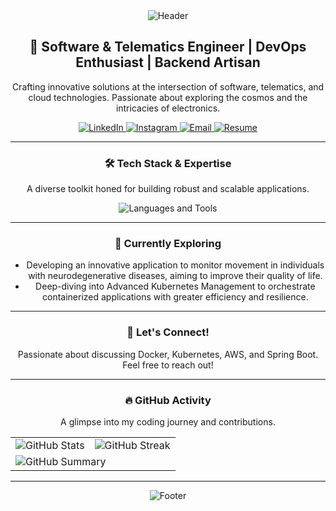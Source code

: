<div align="center">
  <img src="https://capsule-render.vercel.app/api?type=waving&color=0E75B6&height=180&section=header&text=Santiago%20Barraza&fontSize=35&fontColor=ffffff&animation=fadeIn" alt="Header">
</div>

<h2 align="center">🚀 Software & Telematics Engineer | DevOps Enthusiast | Backend Artisan</h2>
<p align="center">Crafting innovative solutions at the intersection of software, telematics, and cloud technologies. Passionate about exploring the cosmos and the intricacies of electronics.</p>

<div align="center">
  <a href="https://linkedin.com/in/santiagobarrazas" target="_blank">
    <img src="https://img.shields.io/badge/LinkedIn-%230077B5.svg?style=for-the-badge&logo=linkedin&logoColor=white" alt="LinkedIn">
  </a>
  <a href="https://instagram.com/sjbarraza" target="_blank">
    <img src="https://img.shields.io/badge/Instagram-%23E4405F.svg?style=for-the-badge&logo=instagram&logoColor=white" alt="Instagram">
  </a>
  <a href="mailto:sjbs0212@gmail.com">
    <img src="https://img.shields.io/badge/Email-brightgreen?style=for-the-badge&logo=gmail&logoColor=white" alt="Email">
  </a>
  <a href="https://drive.google.com/file/d/1RtnooLJLqXua-5x5a5ZiWg7le6O4Af-J/view?usp=drivesdk" target="_blank">
    <img src="https://img.shields.io/badge/Resume-blue?style=for-the-badge&logo=doc&logoColor=white" alt="Resume">
  </a>
</div>

---

<div align="center">
  <h3>🛠️ Tech Stack & Expertise</h3>
  <p>A diverse toolkit honed for building robust and scalable applications.</p>
  <img src="https://skillicons.dev/icons?i=aws,bash,cpp,css,django,docker,express,firebase,flask,gcp,git,graphql,html,java,js,jenkins,jest,kotlin,kubernetes,linux,mongodb,mysql,nestjs,nextjs,nginx,nodejs,opencv,postgres,postman,python,qt,react,redis,scikitlearn,spring,tailwind,ts,terraform&perline=14" alt="Languages and Tools" />
</div>

---

<div align="center">
  <h3>🔭 Currently Exploring</h3>
  <ul>
    <li>Developing an innovative application to monitor movement in individuals with neurodegenerative diseases, aiming to improve their quality of life.</li>
    <li>Deep-diving into Advanced Kubernetes Management to orchestrate containerized applications with greater efficiency and resilience.</li>
  </ul>
</div>

---

<div align="center">
  <h3>💬 Let's Connect!</h3>
  <p>Passionate about discussing Docker, Kubernetes, AWS, and Spring Boot. Feel free to reach out!</p>
</div>

---

<div align="center">
  <h3>🔥 GitHub Activity</h3>
  <p>A glimpse into my coding journey and contributions.</p>
  <table border="0" align="center">
    <tr>
      <td>
        <img align="center" src="https://github-readme-stats-pi-eight-12.vercel.app/api?username=santiagobarrazas&show_icons=true&theme=tokyonight" alt="GitHub Stats" />
      </td>
      <td>
        <img align="center" src="https://github-readme-streak-stats.herokuapp.com/?user=santiagobarrazas&theme=tokyonight" alt="GitHub Streak" />
      </td>
    </tr>
    <tr>
      <td colspan="2">
        <img align="center" src="https://github-profile-summary-cards.vercel.app/api/cards/profile-details?username=santiagobarrazas&theme=tokyonight" alt="GitHub Summary" />
      </td>
    </tr>
  </table>
</div>

---

<div align="center">
  <img src="https://capsule-render.vercel.app/api?type=waving&color=0E75B6&height=100&section=footer" alt="Footer">
</div>
